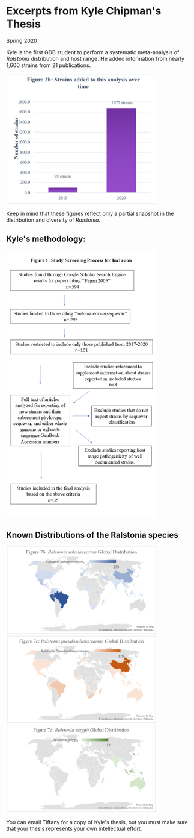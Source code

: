 # Excerpts from Kyle Chipman's Thesis
Spring 2020

Kyle is the first GDB student to perform a systematic meta-analysis of *Ralstonia* distribution and host range. He added information from nearly 1,600 strains from 21 publications. 

<img src="images/2020_kyle/fig_number_of_strains.png" width="400"/>

Keep in mind that these figures reflect only a partial snapshot in the distribution and diversity of *Ralstonia*. 

## Kyle's methodology:

<img src="images/2020_kyle/fig_approach.png" width="400"/>

## Known Distributions of the Ralstonia species

<img src="images/2020_kyle/fig_distribution_sol.png" width="400"/>

<img src="images/2020_kyle/fig_distribution_pseu.png" width="400"/>

<img src="images/2020_kyle/fig_distribution_syz.png" width="400"/>

You can email Tiffany for a copy of Kyle's thesis, but you must make sure that your thesis represents your own intellectual effort. 
